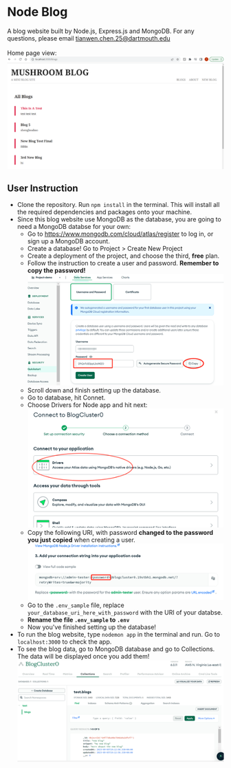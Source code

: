 # Node Blog 
A blog website built by Node.js, Express.js and MongoDB.
For any questions, please email tianwen.chen.25@dartmouth.edu\
\
Home page view:
![Alt text](image-5.png)

## User Instruction
* Clone the repository. Run `npm install` in the terminal. This will install all the required dependencies and packages onto your machine.
* Since this blog website use MongoDB as the database, you are going to need a MongoDB databse for your own:
    * Go to https://www.mongodb.com/cloud/atlas/register to log in, or sign up a MongoDB account. 
    * Create a database! Go to Project > Create New Project
    * Create a deployment of the project, and choose the third, **free** plan.
    * Follow the instruction to create a user and password. **Remember to copy the password!**
    ![Alt text](image-1.png)
    * Scroll down and finish setting up the database.
    * Go to database, hit Connet.
    * Choose Drivers for Node app and hit next: 
    ![Alt text](image-2.png)
    * Copy the following URI, with password **changed to the password you just copied** when creating a user.
    ![Alt text](image-3.png)
    * Go to the `.env_sample` file, replace `your_database_uri_here_with_password` with the URI of your databse.
    * **Rename the file `.env_sample` to `.env`**
    * Now you've finished setting up the database!
* To run the blog website, type `nodemon app` in the terminal and run. Go to `localhost:3000` to check the app.
* To see the blog data, go to MongoDB database and go to Collections. The data will be displayed once you add them!
![Alt text](image-4.png)